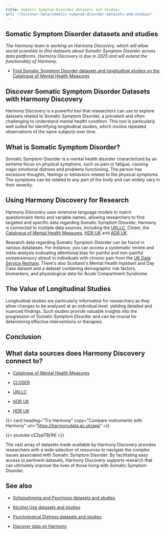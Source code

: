 ```yaml
---
title: Somatic Symptom Disorder datasets and studies
url: "/discover-data/somatic-symptom-disorder-datasets-and-studies"
---
```


## Somatic Symptom Disorder datasets and studies

*The Harmony team is working on Harmony Discovery, which will allow social scientists to find datasets about Somatic Symptom Disorder across data platforms. Harmony Discovery is due in 2025 and will extend the functionality of Harmony.*

* [Find Somatic Symptom Disorder datasets and longitudinal studies on the Catalogue of Mental Health Measures](https://www.cataloguementalhealth.ac.uk/?content=search&query=Topic:somatic+symptom+disorder)

## Discover Somatic Symptom Disorder Datasets with Harmony Discovery

Harmony Discovery is a powerful tool that researchers can use to explore datasets related to Somatic Symptom Disorder, a prevalent and often challenging to understand mental health condition. This tool is particularly well suited for identifying longitudinal studies, which involve repeated observations of the same subjects over time. 

## What is Somatic Symptom Disorder?

Somatic Symptom Disorder is a mental health disorder characterized by an extreme focus on physical symptoms, such as pain or fatigue, causing major emotional distress and problems functioning. The person has excessive thoughts, feelings or behaviors related to the physical symptoms. The symptoms can be related to any part of the body and can widely vary in their severity.

## Using Harmony Discovery for Research

Harmony Discovery uses extensive language models to match questionnaire items and variable names, allowing researchers to find targeted and specific data regarding Somatic Symptom Disorder. Harmony is connected to multiple data sources, including the [UKLLC](https://explore.ukllc.ac.uk), Closer, the [Catalogue of Mental Health Measures](https://www.cataloguementalhealth.ac.uk/), [HDR UK](https://www.hdruk.ac.uk/) and [ADR UK](https://www.adruk.org/). 

Research data regarding Somatic Symptom Disorder can be found in various databases. For instance, you can access a systematic review and meta-analysis evaluating attentional bias for painful and non-painful somatosensory stimuli in individuals with chronic pain from the [UK Data Service Reshare](https://reshare.ukdataservice.ac.uk/854482). There's also Scotland's Mental Health Inpatient and Day Case dataset and a dataset containing demographic risk factors, biomarkers, and physiological data for Acute Compartment Syndrome. 

## The Value of Longitudinal Studies

Longitudinal studies are particularly informative for researchers as they allow changes to be analyzed at an individual level, yielding detailed and nuanced findings. Such studies provide valuable insights into the progression of Somatic Symptom Disorder and can be crucial for determining effective interventions or therapies. 

## Conclusion


## What data sources does Harmony Discovery connect to?

* [Catalogue of Mental Health Measures](https://www.cataloguementalhealth.ac.uk/)

* [CLOSER](https://closer.ac.uk/)

* [UKLLC](https://explore.ukllc.ac.uk)

* [ADR UK](https://www.adruk.org/data-access/data-catalogue/)

* [HDR UK](https://www.healthdatagateway.org/)

{{< card heading="Try Harmony" copy="Compare instruments with Harmony" url="https://harmonydata.ac.uk/app" >}}

{{< youtube cEZppTBj1NI >}}


The vast array of datasets made available by Harmony Discovery provides researchers with a wide selection of resources to navigate the complex issues associated with Somatic Symptom Disorder. By facilitating easy access to pertinent datasets, Harmony Discovery supports research that can ultimately improve the lives of those living with Somatic Symptom Disorder.

## See also

* [Schizophrenia and Psychosis datasets and studies](/discover-data/schizophrenia-and-psychosis-datasets-and-studies)

* [Alcohol Use datasets and studies](/discover-data/alcohol-use-datasets-and-studies)

* [Psychological Distress datasets and studies](/discover-data/psychological-distress-datasets-and-studies)

* [Discover data on Harmony](/discover-data/)